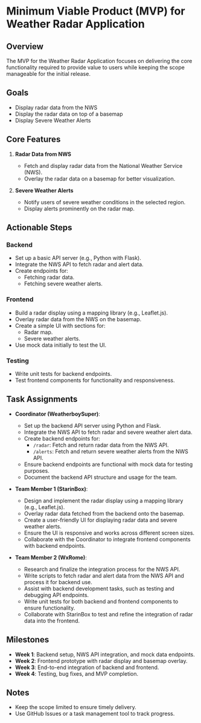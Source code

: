 # Minimum Viable Product (MVP) for Weather Radar Application

## Overview
The MVP for the Weather Radar Application focuses on delivering the core functionality required to provide value to users while keeping the scope manageable for the initial release.

## Goals
- Display radar data from the NWS
- Display the radar data on top of a basemap
- Display Severe Weather Alerts

## Core Features
1. **Radar Data from NWS**
   - Fetch and display radar data from the National Weather Service (NWS).
   - Overlay the radar data on a basemap for better visualization.

2. **Severe Weather Alerts**
   - Notify users of severe weather conditions in the selected region.
   - Display alerts prominently on the radar map.

## Actionable Steps
### Backend
- Set up a basic API server (e.g., Python with Flask).
- Integrate the NWS API to fetch radar and alert data.
- Create endpoints for:
  - Fetching radar data.
  - Fetching severe weather alerts.

### Frontend
- Build a radar display using a mapping library (e.g., Leaflet.js).
- Overlay radar data from the NWS on the basemap.
- Create a simple UI with sections for:
  - Radar map.
  - Severe weather alerts.
- Use mock data initially to test the UI.

### Testing
- Write unit tests for backend endpoints.
- Test frontend components for functionality and responsiveness.

## Task Assignments
- **Coordinator (WeatherboySuper)**:
  - Set up the backend API server using Python and Flask.
  - Integrate the NWS API to fetch radar and severe weather alert data.
  - Create backend endpoints for:
    - `/radar`: Fetch and return radar data from the NWS API.
    - `/alerts`: Fetch and return severe weather alerts from the NWS API.
  - Ensure backend endpoints are functional with mock data for testing purposes.
  - Document the backend API structure and usage for the team.

- **Team Member 1 (StarinBox)**:
  - Design and implement the radar display using a mapping library (e.g., Leaflet.js).
  - Overlay radar data fetched from the backend onto the basemap.
  - Create a user-friendly UI for displaying radar data and severe weather alerts.
  - Ensure the UI is responsive and works across different screen sizes.
  - Collaborate with the Coordinator to integrate frontend components with backend endpoints.

- **Team Member 2 (WxRome)**:
  - Research and finalize the integration process for the NWS API.
  - Write scripts to fetch radar and alert data from the NWS API and process it for backend use.
  - Assist with backend development tasks, such as testing and debugging API endpoints.
  - Write unit tests for both backend and frontend components to ensure functionality.
  - Collaborate with StarinBox to test and refine the integration of radar data into the frontend.

## Milestones
- **Week 1**: Backend setup, NWS API integration, and mock data endpoints.
- **Week 2**: Frontend prototype with radar display and basemap overlay.
- **Week 3**: End-to-end integration of backend and frontend.
- **Week 4**: Testing, bug fixes, and MVP completion.

## Notes
- Keep the scope limited to ensure timely delivery.
- Use GitHub Issues or a task management tool to track progress.

